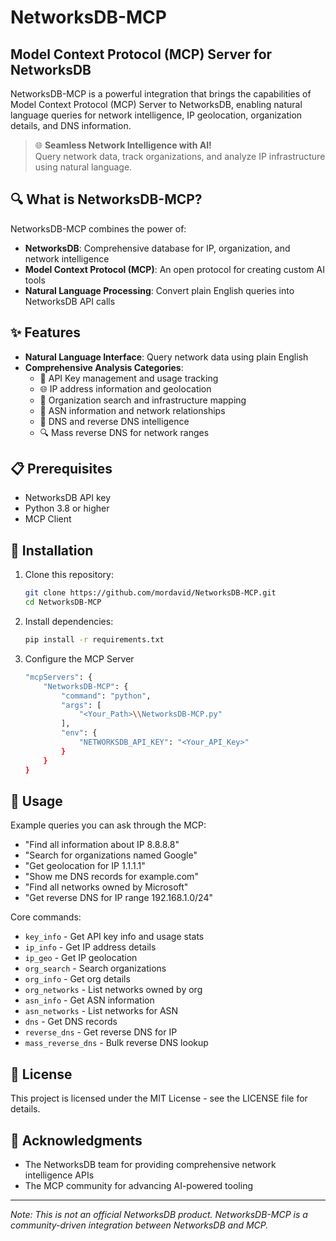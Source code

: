 # NetworksDB-MCP

## Model Context Protocol (MCP) Server for NetworksDB

NetworksDB-MCP is a powerful integration that brings the capabilities of Model Context Protocol (MCP) Server to NetworksDB, enabling natural language queries for network intelligence, IP geolocation, organization details, and DNS information.

> 🌐 **Seamless Network Intelligence with AI!**  
> Query network data, track organizations, and analyze IP infrastructure using natural language.

## 🔍 What is NetworksDB-MCP?

NetworksDB-MCP combines the power of:

* **NetworksDB**: Comprehensive database for IP, organization, and network intelligence
* **Model Context Protocol (MCP)**: An open protocol for creating custom AI tools
* **Natural Language Processing**: Convert plain English queries into NetworksDB API calls

## ✨ Features

* **Natural Language Interface**: Query network data using plain English
* **Comprehensive Analysis Categories**:
  * 🔑 API Key management and usage tracking
  * 🌐 IP address information and geolocation
  * 🏢 Organization search and infrastructure mapping
  * 🔢 ASN information and network relationships
  * 📝 DNS and reverse DNS intelligence
  * 🔍 Mass reverse DNS for network ranges

## 📋 Prerequisites

* NetworksDB API key
* Python 3.8 or higher
* MCP Client

## 🔧 Installation

1. Clone this repository:
    ```bash
    git clone https://github.com/mordavid/NetworksDB-MCP.git
    cd NetworksDB-MCP
    ```

2. Install dependencies:
   ```bash
   pip install -r requirements.txt
   ```
3. Configure the MCP Server
    ```bash
    "mcpServers": {
        "NetworksDB-MCP": {
            "command": "python",
            "args": [
                "<Your_Path>\\NetworksDB-MCP.py"
            ],
            "env": {
                "NETWORKSDB_API_KEY": "<Your_API_Key>"
            }
        }
    }
   ```

## 🚀 Usage

Example queries you can ask through the MCP:

* "Find all information about IP 8.8.8.8"
* "Search for organizations named Google"
* "Get geolocation for IP 1.1.1.1"
* "Show me DNS records for example.com"
* "Find all networks owned by Microsoft"
* "Get reverse DNS for IP range 192.168.1.0/24"

Core commands:
- `key_info` - Get API key info and usage stats
- `ip_info` - Get IP address details
- `ip_geo` - Get IP geolocation
- `org_search` - Search organizations
- `org_info` - Get org details
- `org_networks` - List networks owned by org
- `asn_info` - Get ASN information
- `asn_networks` - List networks for ASN
- `dns` - Get DNS records
- `reverse_dns` - Get reverse DNS for IP
- `mass_reverse_dns` - Bulk reverse DNS lookup

## 📜 License

This project is licensed under the MIT License - see the LICENSE file for details.

## 🙏 Acknowledgments

* The NetworksDB team for providing comprehensive network intelligence APIs
* The MCP community for advancing AI-powered tooling

---

_Note: This is not an official NetworksDB product. NetworksDB-MCP is a community-driven integration between NetworksDB and MCP._
